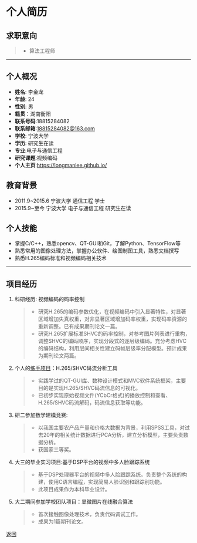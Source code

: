 # **个人简历**

## 求职意向
> * 算法工程师

---

## 个人概况
 * **姓名**: 李金龙
 * **年龄**: 24
 * **性别**: 男
 * **籍贯**：湖南衡阳
 * **联系号码**:18815284082 
 * **联系邮箱**:<18815284082@163.com>
 * **学校**: 宁波大学 
 * **学历**: 研究生在读
 * **专业**:电子与通信工程 
 * **研究课题**:视频编码
 * **个人主页**:<https://longmanlee.github.io/>
## 教育背景
 * 2011.9~2015.6 宁波大学 通信工程 学士
 * 2015.9~至今 宁波大学 电子与通信工程 研究生在读
## 个人技能 
 * 掌握C/C++，熟悉opencv、QT-GUI和Git，了解Python、TensorFlow等
 * 熟悉常用的图像处理方法，掌握办公软件、绘图制图工具，熟悉文档撰写
 * 熟悉H.265编码标准和视频编码相关技术

 ---
 
## 项目经历
1. 科研经历: 视频编码的码率控制
	> - 研究H.265的编码参数优化，在视频编码中引入显著特性，对显著区域增加失真权重，对非显著区域增加码率权重，实现码率资源的重新调整。已有成果期刊论文一篇。
	> - 研究H.265扩展标准SHVC的码率控制，对参考图片列表进行重构，调整SHVC的编码顺序，实现分段式的逐层级编码。充分考虑HVC的编码结构，利用层间相关性建立码帧层级率分配模型。预计成果为期刊论文两篇。
2. 个人的[练手项目](https://github.com/LongmanLee/lmApp)：H.265/SHVC码流分析工具
	> - 实践学过的QT-GUI库、数种设计模式和MVC软件系统框架，主要目的是实现H.265/SHVC码流信息的可视化。
	> - 已初步实现原始视频文件(YCbCr格式)的播放控制和查看、H.265/SHVC码流解码，码流信息获取等功能。
3.  研二参加数学建模竞赛:
	> - 以我国主要农产品产量和价格大数据为背景，利用SPSS工具，对过去20年的相关统计数据进行PCA分析，建立分析模型，主要负责数据分析。
	> - 获国家三等奖。
4.  大三的毕业实习项目:基于DSP平台的视频中多人脸跟踪系统
	> -  基于DSP处理器平台的视频中多人脸跟踪系统。负责整个系统的构建，使用C语言编程，实现简易人脸识别和跟踪别功能。
	> - 此项目成果作为本科毕业设计。 
5.  大二期间参加学校团队项目：显微图片在线融合算法
	> - 首次接触图像处理技术，负责代码调试工作。
	> - 成果为1篇期刊论文。

[返回](./../../)